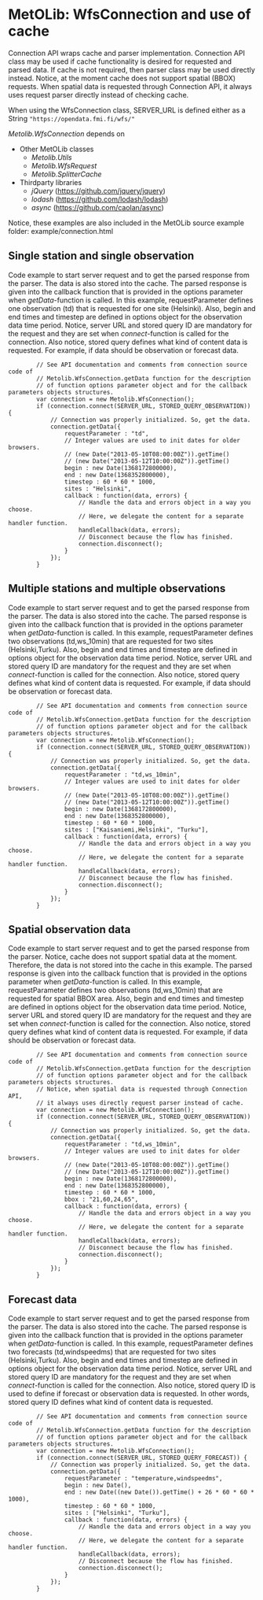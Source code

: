 MetOLib: WfsConnection and use of cache
=======================================

Connection API wraps cache and parser implementation.
Connection API class may be used if cache functionality is desired for requested and parsed data.
If cache is not required, then parser class may be used directly instead. Notice, at the moment
cache does not support spatial (BBOX) requests. When spatial data is requested through Connection API,
it always uses request parser directly instead of checking cache.

When using the WfsConnection class, SERVER_URL is defined either as a String `"https://opendata.fmi.fi/wfs/"`

*Metolib.WfsConnection* depends on

* Other MetOLib classes
    * *Metolib.Utils*
    * *Metolib.WfsRequest*
    * *Metolib.SplitterCache*
* Thirdparty libraries
    * *jQuery* (<https://github.com/jquery/jquery>)
    * *lodash* (<https://github.com/lodash/lodash>)
    * *async* (<https://github.com/caolan/async>)

Notice, these examples are also included in the MetOLib source example folder: example/connection.html

Single station and single observation
-------------------------------------

Code example to start server request and to get the parsed response from the parser. The data is also stored into the cache.
The parsed response is given into the callback function that is provided in the options parameter when *getData*-function is called.
In this example, requestParameter defines one observation (td) that is requested for one site (Helsinki). Also, begin and
end times and timestep are defined in options object for the observation data time period. Notice, server URL and stored query ID
are mandatory for the request and they are set when *connect*-function is called for the connection. Also notice, stored query defines
what kind of content data is requested. For example, if data should be observation or forecast data.

            // See API documentation and comments from connection source code of
            // Metolib.WfsConnection.getData function for the description
            // of function options parameter object and for the callback parameters objects structures.
            var connection = new Metolib.WfsConnection();
            if (connection.connect(SERVER_URL, STORED_QUERY_OBSERVATION)) {
                // Connection was properly initialized. So, get the data.
                connection.getData({
                    requestParameter : "td",
                    // Integer values are used to init dates for older browsers.
                    // (new Date("2013-05-10T08:00:00Z")).getTime()
                    // (new Date("2013-05-12T10:00:00Z")).getTime()
                    begin : new Date(1368172800000),
                    end : new Date(1368352800000),
                    timestep : 60 * 60 * 1000,
                    sites : "Helsinki",
                    callback : function(data, errors) {
                        // Handle the data and errors object in a way you choose.
                        // Here, we delegate the content for a separate handler function.
                        handleCallback(data, errors);
                        // Disconnect because the flow has finished.
                        connection.disconnect();
                    }
                });
            }

Multiple stations and multiple observations
-------------------------------------------

Code example to start server request and to get the parsed response from the parser. The data is also stored into the cache.
The parsed response is given into the callback function that is provided in the options parameter when *getData*-function is called.
In this example, requestParameter defines two observations (td,ws_10min) that are requested for two sites (Helsinki,Turku).
Also, begin and end times and timestep are defined in options object for the observation data time period. Notice, server URL
and stored query ID are mandatory for the request and they are set when *connect*-function is called for the connection.
Also notice, stored query defines what kind of content data is requested. For example, if data should be observation
or forecast data.

            // See API documentation and comments from connection source code of
            // Metolib.WfsConnection.getData function for the description
            // of function options parameter object and for the callback parameters objects structures.
            var connection = new Metolib.WfsConnection();
            if (connection.connect(SERVER_URL, STORED_QUERY_OBSERVATION)) {
                // Connection was properly initialized. So, get the data.
                connection.getData({
                    requestParameter : "td,ws_10min",
                    // Integer values are used to init dates for older browsers.
                    // (new Date("2013-05-10T08:00:00Z")).getTime()
                    // (new Date("2013-05-12T10:00:00Z")).getTime()
                    begin : new Date(1368172800000),
                    end : new Date(1368352800000),
                    timestep : 60 * 60 * 1000,
                    sites : ["Kaisaniemi,Helsinki", "Turku"],
                    callback : function(data, errors) {
                        // Handle the data and errors object in a way you choose.
                        // Here, we delegate the content for a separate handler function.
                        handleCallback(data, errors);
                        // Disconnect because the flow has finished.
                        connection.disconnect();
                    }
                });
            }

Spatial observation data
------------------------

Code example to start server request and to get the parsed response from the parser.
Notice, cache does not support spatial data at the moment. Therefore, the data is not stored into the cache in this example.
The parsed response is given into the callback function that is provided in the options parameter when *getData*-function is called.
In this example, requestParameter defines two observations (td,ws_10min) that are requested for spatial BBOX area.
Also, begin and end times and timestep are defined in options object for the observation data time period. Notice, server URL
and stored query ID are mandatory for the request and they are set when *connect*-function is called for the connection.
Also notice, stored query defines what kind of content data is requested. For example, if data should be observation
or forecast data.

            // See API documentation and comments from connection source code of
            // Metolib.WfsConnection.getData function for the description
            // of function options parameter object and for the callback parameters objects structures.
            // Notice, when spatial data is requested through Connection API,
            // it always uses directly request parser instead of cache.
            var connection = new Metolib.WfsConnection();
            if (connection.connect(SERVER_URL, STORED_QUERY_OBSERVATION)) {
                // Connection was properly initialized. So, get the data.
                connection.getData({
                    requestParameter : "td,ws_10min",
                    // Integer values are used to init dates for older browsers.
                    // (new Date("2013-05-10T08:00:00Z")).getTime()
                    // (new Date("2013-05-12T10:00:00Z")).getTime()
                    begin : new Date(1368172800000),
                    end : new Date(1368352800000),
                    timestep : 60 * 60 * 1000,
                    bbox : "21,60,24,65",
                    callback : function(data, errors) {
                        // Handle the data and errors object in a way you choose.
                        // Here, we delegate the content for a separate handler function.
                        handleCallback(data, errors);
                        // Disconnect because the flow has finished.
                        connection.disconnect();
                    }
                });
            }

Forecast data
-------------

Code example to start server request and to get the parsed response from the parser. The data is also stored into the cache.
The parsed response is given into the callback function that is provided in the options parameter when *getData*-function is called.
In this example, requestParameter defines two forecasts (td,windspeedms) that are requested for two sites (Helsinki,Turku).
Also, begin and end times and timestep are defined in options object for the observation data time period. Notice, server URL
and stored query ID are mandatory for the request and they are set when *connect*-function is called for the connection.
Also notice, stored query ID is used to define if forecast or observation data is requested. In other words, stored query ID
defines what kind of content data is requested.

            // See API documentation and comments from connection source code of
            // Metolib.WfsConnection.getData function for the description
            // of function options parameter object and for the callback parameters objects structures.
            var connection = new Metolib.WfsConnection();
            if (connection.connect(SERVER_URL, STORED_QUERY_FORECAST)) {
                // Connection was properly initialized. So, get the data.
                connection.getData({
                    requestParameter : "temperature,windspeedms",
                    begin : new Date(),
                    end : new Date((new Date()).getTime() + 26 * 60 * 60 * 1000),
                    timestep : 60 * 60 * 1000,
                    sites : ["Helsinki", "Turku"],
                    callback : function(data, errors) {
                        // Handle the data and errors object in a way you choose.
                        // Here, we delegate the content for a separate handler function.
                        handleCallback(data, errors);
                        // Disconnect because the flow has finished.
                        connection.disconnect();
                    }
                });
            }

